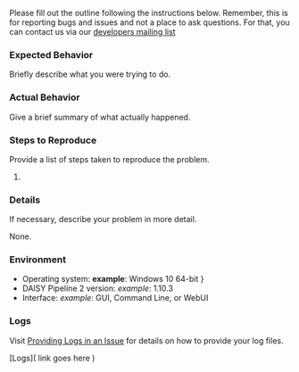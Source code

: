 Please fill out the outline following the instructions below. Remember, this is for reporting bugs and issues and not a place to ask questions. For that, you can contact us via our [developers mailing list](https://groups.google.com/forum/#!forum/daisy-pipeline-dev)

### Expected Behavior
Briefly describe what you were trying to do.


### Actual Behavior
Give a brief summary of what actually happened.


### Steps to Reproduce
Provide a list of steps taken to reproduce the problem.

1.

### Details
If necessary, describe your problem in more detail.

None.

### Environment
* Operating system: __example__: Windows 10 64-bit }
* DAISY Pipeline 2 version: _example_: 1.10.3
* Interface: _example_: GUI, Command Line, or WebUI

### Logs
Visit [Providing Logs in an Issue](https://daisy.github.io/pipeline/Get-Help/Issue-Tracker.html) for details on how to provide your log files.

[Logs]( link goes here )
